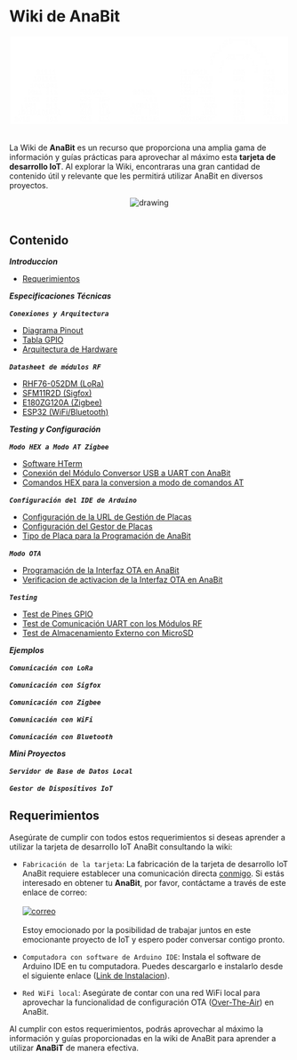 # Wiki de AnaBit


<center><img src="assets/Logos/LogoAnaBit.svg" alt="drawing" width="500" /></center>

</br>

La Wiki de **AnaBit** es un recurso que proporciona una amplia gama de información y guías prácticas para aprovechar al máximo esta **tarjeta de desarrollo IoT**. Al explorar la Wiki, encontraras una gran cantidad de contenido útil y relevante que les permitirá utilizar AnaBit en diversos proyectos.

<center><img src="../assets/Imagenes/AnaBit2-removebg.png" alt="drawing" /></center>

</br>

## **Contenido**

***Introduccion***

- [Requerimientos](index.md#requerimientos)

***Especificaciones Técnicas***

***`Conexiones y Arquitectura`***

- [Diagrama Pinout](pinout.md#diagrama-pinout)
- [Tabla GPIO](pinout.md#tabla-gpio)
- [Arquitectura de Hardware](pinout.md#arquitectura-de-hardware)

***`Datasheet de módulos RF`***

- [RHF76-052DM (LoRa)](datasheetComponentes.md#rhf76-052dm-lora)
- [SFM11R2D (Sigfox) ](datasheetComponentes.md#sfm11r2d-sigfox)
- [E180ZG120A (Zigbee)](datasheetComponentes.md#e180zg120a-zigbee)
- [ESP32 (WiFi/Bluetooth)](datasheetComponentes.md#esp32-wifibluetooth)

***Testing y Configuración***

***`Modo HEX a Modo AT Zigbee`***

- [Software HTerm](HEX_AT_Zigbee.md#software-hterm)
- [Conexión del Módulo Conversor USB a UART con AnaBit](HEX_AT_Zigbee.md#conexión-del-módulo-conversor-usb-a-uart-con-anabit)
- [Comandos HEX para la conversion a modo de comandos AT](HEX_AT_Zigbee.md#comandos-hex-para-la-conversion-a-modo-de-comandos-at)

***`Configuración del IDE de Arduino`***

- [Configuración de la URL de Gestión de Placas](ConfigIDEArduino.md#configuración-de-la-url-de-gestión-de-placas)
- [Configuración del Gestor de Placas](ConfigIDEArduino.md#configuración-del-gestor-de-placas)
- [Tipo de Placa para la Programación de AnaBit](ConfigIDEArduino.md#tipo-de-placa-para-la-programación-de-anabit)

***`Modo OTA`***

- [Programación de la Interfaz OTA en AnaBit](Modo_OTA.md#programación-de-la-interfaz-ota-en-anabit)
- [Verificacion de activacion de la Interfaz OTA en AnaBit](Modo_OTA.md#verificacion-de-activacion-de-la-interfaz-ota-en-anabit)

***`Testing`***

- [Test de Pines GPIO](Testing.md#test-de-pines-gpio)
- [Test de Comunicación UART con los Módulos RF](Testing.md#test-de-comunicación-uart-con-los-módulos-rf)
- [Test de Almacenamiento Externo con MicroSD](Testing.md#test-de-almacenamiento-externo-con-microsd)

***Ejemplos***

***`Comunicación con LoRa`***

***`Comunicación con Sigfox`***

***`Comunicación con Zigbee`***

***`Comunicación con WiFi`***

***`Comunicación con Bluetooth`***


***Mini Proyectos***

***`Servidor de Base de Datos Local`***

***`Gestor de Dispositivos IoT`***


## **Requerimientos**

Asegúrate de cumplir con todos estos requerimientos si deseas aprender a utilizar la tarjeta de desarrollo IoT AnaBit consultando la wiki:

* `Fabricación de la tarjeta`:
        La fabricación de la tarjeta de desarrollo IoT AnaBit requiere establecer una comunicación directa [conmigo](https://github.com/St3v3n-4n4). Si estás interesado en obtener tu **AnaBit**, por favor, contáctame a través de este enlace de correo: </br></br><a href="mailto:saflorezprieto@gmail.com">![correo](https://img.shields.io/badge/Mail-saflorezprieto@gmail.com-D60000?style=for-the-badge&logo=Gmail&logoColor=white&labelColor=000000&?logoWidth=40)</a></br></br>Estoy emocionado por la posibilidad de trabajar juntos en este emocionante proyecto de IoT y espero poder conversar contigo pronto.

* `Computadora con software de Arduino IDE`:
        Instala el software de Arduino IDE en tu computadora. Puedes descargarlo e instalarlo desde el siguiente enlace (<a href="https://docs.arduino.cc/software/ide-v2" target="_blank" class="hljs-tag">Link de Instalacion</a>).

* `Red WiFi local`:
        Asegúrate de contar con una red WiFi local para aprovechar la funcionalidad de configuración OTA (<a href="https://www.analog.com/en/analog-dialogue/articles/over-the-air-ota-updates-in-embedded-microcontroller-applications.html" target="_blank" class="hljs-tag">Over-The-Air</a>)  en AnaBit.

Al cumplir con estos requerimientos, podrás aprovechar al máximo la información y guías proporcionadas en la wiki de AnaBit para aprender a utilizar **AnaBiT** de manera efectiva.